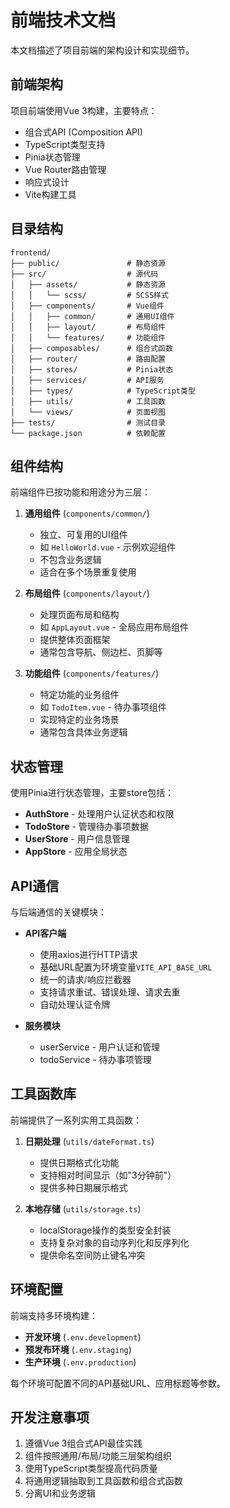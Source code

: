 # 前端技术文档

本文档描述了项目前端的架构设计和实现细节。

## 前端架构

项目前端使用Vue 3构建，主要特点：

- 组合式API (Composition API)
- TypeScript类型支持
- Pinia状态管理
- Vue Router路由管理
- 响应式设计
- Vite构建工具

## 目录结构

```
frontend/
├── public/               # 静态资源
├── src/                  # 源代码
│   ├── assets/           # 静态资源
│   │   └── scss/         # SCSS样式
│   ├── components/       # Vue组件
│   │   ├── common/       # 通用UI组件
│   │   ├── layout/       # 布局组件
│   │   └── features/     # 功能组件
│   ├── composables/      # 组合式函数
│   ├── router/           # 路由配置
│   ├── stores/           # Pinia状态
│   ├── services/         # API服务
│   ├── types/            # TypeScript类型
│   ├── utils/            # 工具函数
│   └── views/            # 页面视图
├── tests/                # 测试目录
└── package.json          # 依赖配置
```

## 组件结构

前端组件已按功能和用途分为三层：

1. **通用组件** (`components/common/`)
   - 独立、可复用的UI组件
   - 如 `HelloWorld.vue` - 示例欢迎组件
   - 不包含业务逻辑
   - 适合在多个场景重复使用

2. **布局组件** (`components/layout/`)
   - 处理页面布局和结构
   - 如 `AppLayout.vue` - 全局应用布局组件
   - 提供整体页面框架
   - 通常包含导航、侧边栏、页脚等

3. **功能组件** (`components/features/`)
   - 特定功能的业务组件
   - 如 `TodoItem.vue` - 待办事项组件
   - 实现特定的业务场景
   - 通常包含具体业务逻辑

## 状态管理

使用Pinia进行状态管理，主要store包括：

- **AuthStore** - 处理用户认证状态和权限
- **TodoStore** - 管理待办事项数据
- **UserStore** - 用户信息管理
- **AppStore** - 应用全局状态

## API通信

与后端通信的关键模块：

- **API客户端**
  - 使用axios进行HTTP请求
  - 基础URL配置为环境变量`VITE_API_BASE_URL`
  - 统一的请求/响应拦截器
  - 支持请求重试、错误处理、请求去重
  - 自动处理认证令牌

- **服务模块**
  - userService - 用户认证和管理
  - todoService - 待办事项管理

## 工具函数库

前端提供了一系列实用工具函数：

1. **日期处理** (`utils/dateFormat.ts`)
   - 提供日期格式化功能
   - 支持相对时间显示（如"3分钟前"）
   - 提供多种日期展示格式

2. **本地存储** (`utils/storage.ts`)
   - localStorage操作的类型安全封装
   - 支持复杂对象的自动序列化和反序列化
   - 提供命名空间防止键名冲突

## 环境配置

前端支持多环境构建：

- **开发环境** (`.env.development`)
- **预发布环境** (`.env.staging`) 
- **生产环境** (`.env.production`)

每个环境可配置不同的API基础URL、应用标题等参数。

## 开发注意事项

1. 遵循Vue 3组合式API最佳实践
2. 组件按照通用/布局/功能三层架构组织
3. 使用TypeScript类型提高代码质量
4. 将通用逻辑抽取到工具函数和组合式函数
5. 分离UI和业务逻辑 